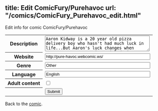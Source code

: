 title: Edit ComicFury/Purehavoc
url: "/comics/ComicFury_Purehavoc_edit.html"
---
Edit info for comic ComicFury/Purehavoc

<form name="comic" action="http://gaepostmail.appspot.com/comic/" method="post">
<table class="comicinfo">
<tr>
<th>Description</th><td><textarea name="description" cols="40" rows="3">Aaron Kidway is a 20 year old pizza delivery boy who hasn't had much luck in life...But Aaron's luck changes when Aaron meets a mysterious girl during a delivery!</textarea></td>
</tr>
<tr>
<th>Website</th><td><input type="text" name="url" value="http://pure-havoc.webcomic.ws/" size="40"/></td>
</tr>
<tr>
<th>Genre</th><td><input type="text" name="genre" value="Other" size="40"/></td>
</tr>
<tr>
<th>Language</th><td><input type="text" name="language" value="English" size="40"/></td>
</tr>
<tr>
<th>Adult content</th><td><input type="checkbox" name="adult" value="adult" /></td>
</tr>
<tr>
<th></th><td>
<input type="hidden" name="comic" value="ComicFury_Purehavoc" />
<input type="submit" name="submit" value="Submit" />
</td>
</tr>
</table>
</form>

Back to the [comic](ComicFury_Purehavoc.html).
